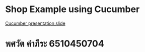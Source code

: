 # Shop Example using Cucumber

[Cucumber presentation slide](https://github.com/ladyusa/cucumber-atm/blob/master/cucumber.pdf)

# พศวัต คำภีระ 6510450704
